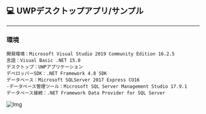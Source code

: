 ﻿## :computer: UWPデスクトップアプリ/サンプル  
___
### 環境
```
開発環境：Microsoft Visual Studio 2019 Community Edition 16.2.5  
言語：Visual Basic .NET 15.0  
デスクトップ：UWPアプリケーション
デベロッパーSDK：.NET Framework 4.8 SDK  
データベース：Microsoft SQLServer 2017 Express CU16  
-データベース管理ツール：Microsoft SQL Server Management Studio 17.9.1
データベース接続：.NET Framework Data Provider for SQL Server  
```

![Img](ReadmeImg.png)  